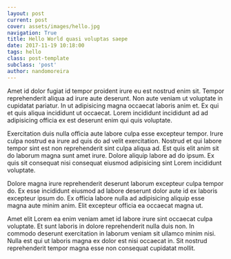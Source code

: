 ```yaml
---
layout: post
current: post
cover: assets/images/hello.jpg
navigation: True
title: Hello World quasi voluptas saepe
date: 2017-11-19 10:18:00
tags: hello
class: post-template
subclass: 'post'
author: nandomoreira
---
```


Amet id dolor fugiat id tempor proident irure eu est nostrud enim sit. Tempor reprehenderit aliqua ad irure aute deserunt. Non aute veniam ut voluptate in cupidatat pariatur. In ut adipisicing magna occaecat laboris anim et. Ex qui et quis aliqua incididunt ut occaecat. Lorem incididunt incididunt ad ad adipisicing officia ex est deserunt enim qui quis voluptate.

Exercitation duis nulla officia aute labore culpa esse excepteur tempor. Irure culpa nostrud ea irure ad quis do ad velit exercitation. Nostrud et qui labore tempor sint est non reprehenderit sint culpa aliqua ad. Est quis elit anim sit do laborum magna sunt amet irure. Dolore aliquip labore ad do ipsum. Ex quis sit consequat nisi consequat eiusmod adipisicing sint Lorem incididunt voluptate.

Dolore magna irure reprehenderit deserunt laborum excepteur culpa tempor do. Ex esse incididunt eiusmod ad labore deserunt dolor aute id ex laboris excepteur ipsum do. Ex officia labore nulla ad adipisicing aliquip esse magna aute minim anim. Elit excepteur officia ea occaecat magna ut.

Amet elit Lorem ea enim veniam amet id labore irure sint occaecat culpa voluptate. Et sunt laboris in dolore reprehenderit nulla duis non. In commodo deserunt exercitation in laborum veniam sit ullamco minim nisi. Nulla est qui ut laboris magna ex dolor est nisi occaecat in. Sit nostrud reprehenderit tempor magna esse non consequat cupidatat mollit.